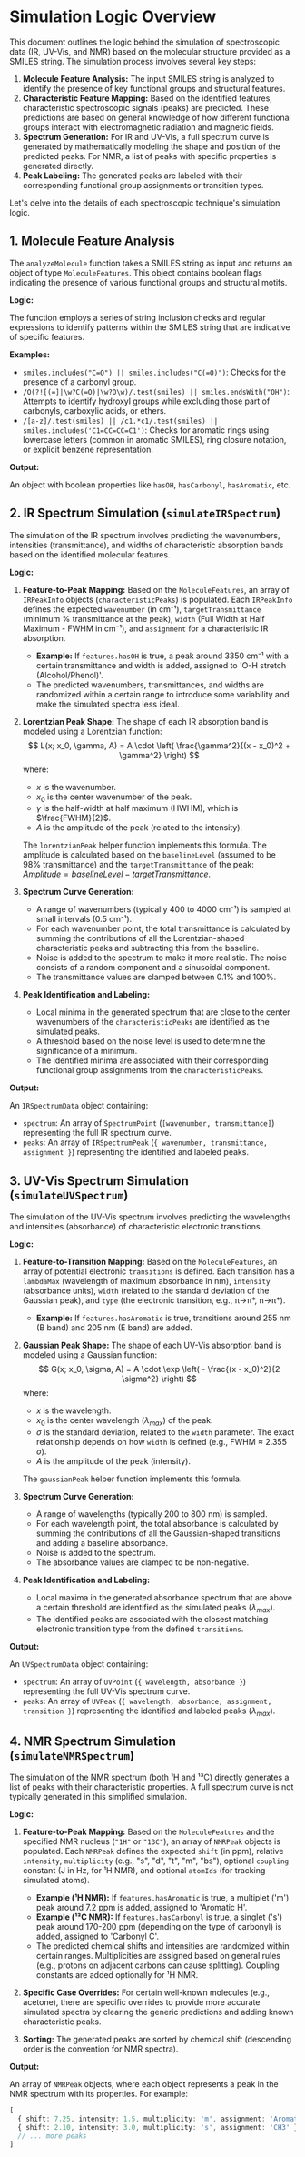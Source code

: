 # Simulation Logic Overview

This document outlines the logic behind the simulation of spectroscopic data (IR, UV-Vis, and NMR) based on the molecular structure provided as a SMILES string. The simulation process involves several key steps:

1.  **Molecule Feature Analysis:** The input SMILES string is analyzed to identify the presence of key functional groups and structural features.
2.  **Characteristic Feature Mapping:** Based on the identified features, characteristic spectroscopic signals (peaks) are predicted. These predictions are based on general knowledge of how different functional groups interact with electromagnetic radiation and magnetic fields.
3.  **Spectrum Generation:** For IR and UV-Vis, a full spectrum curve is generated by mathematically modeling the shape and position of the predicted peaks. For NMR, a list of peaks with specific properties is generated directly.
4.  **Peak Labeling:** The generated peaks are labeled with their corresponding functional group assignments or transition types.

Let's delve into the details of each spectroscopic technique's simulation logic.

## 1. Molecule Feature Analysis

The `analyzeMolecule` function takes a SMILES string as input and returns an object of type `MoleculeFeatures`. This object contains boolean flags indicating the presence of various functional groups and structural motifs.

**Logic:**

The function employs a series of string inclusion checks and regular expressions to identify patterns within the SMILES string that are indicative of specific features.

**Examples:**

* `smiles.includes("C=O") || smiles.includes("C(=O)")`: Checks for the presence of a carbonyl group.
* `/O(?![(=]|\w?C(=O)|\w?O\w)/.test(smiles) || smiles.endsWith("OH")`: Attempts to identify hydroxyl groups while excluding those part of carbonyls, carboxylic acids, or ethers.
* `/[a-z]/.test(smiles) || /c1.*c1/.test(smiles) || smiles.includes('C1=CC=CC=C1')`: Checks for aromatic rings using lowercase letters (common in aromatic SMILES), ring closure notation, or explicit benzene representation.

**Output:**

An object with boolean properties like `hasOH`, `hasCarbonyl`, `hasAromatic`, etc.

## 2. IR Spectrum Simulation (`simulateIRSpectrum`)

The simulation of the IR spectrum involves predicting the wavenumbers, intensities (transmittance), and widths of characteristic absorption bands based on the identified molecular features.

**Logic:**

1.  **Feature-to-Peak Mapping:** Based on the `MoleculeFeatures`, an array of `IRPeakInfo` objects (`characteristicPeaks`) is populated. Each `IRPeakInfo` defines the expected `wavenumber` (in cm⁻¹), `targetTransmittance` (minimum % transmittance at the peak), `width` (Full Width at Half Maximum - FWHM in cm⁻¹), and `assignment` for a characteristic IR absorption.
    * **Example:** If `features.hasOH` is true, a peak around 3350 cm⁻¹ with a certain transmittance and width is added, assigned to 'O-H stretch (Alcohol/Phenol)'.
    * The predicted wavenumbers, transmittances, and widths are randomized within a certain range to introduce some variability and make the simulated spectra less ideal.

2.  **Lorentzian Peak Shape:** The shape of each IR absorption band is modeled using a Lorentzian function:
    $$
    L(x; x_0, \gamma, A) = A \cdot \left( \frac{\gamma^2}{(x - x_0)^2 + \gamma^2} \right)
    $$
    where:
    * $x$ is the wavenumber.
    * $x_0$ is the center wavenumber of the peak.
    * $\gamma$ is the half-width at half maximum (HWHM), which is $\frac{FWHM}{2}$.
    * $A$ is the amplitude of the peak (related to the intensity).

    The `lorentzianPeak` helper function implements this formula. The amplitude is calculated based on the `baselineLevel` (assumed to be 98% transmittance) and the `targetTransmittance` of the peak: $Amplitude = baselineLevel - targetTransmittance$.

3.  **Spectrum Curve Generation:**
    * A range of wavenumbers (typically 400 to 4000 cm⁻¹) is sampled at small intervals (0.5 cm⁻¹).
    * For each wavenumber point, the total transmittance is calculated by summing the contributions of all the Lorentzian-shaped characteristic peaks and subtracting this from the baseline.
    * Noise is added to the spectrum to make it more realistic. The noise consists of a random component and a sinusoidal component.
    * The transmittance values are clamped between 0.1% and 100%.

4.  **Peak Identification and Labeling:**
    * Local minima in the generated spectrum that are close to the center wavenumbers of the `characteristicPeaks` are identified as the simulated peaks.
    * A threshold based on the noise level is used to determine the significance of a minimum.
    * The identified minima are associated with their corresponding functional group assignments from the `characteristicPeaks`.

**Output:**

An `IRSpectrumData` object containing:

* `spectrum`: An array of `SpectrumPoint` (`[wavenumber, transmittance]`) representing the full IR spectrum curve.
* `peaks`: An array of `IRSpectrumPeak` (`{ wavenumber, transmittance, assignment }`) representing the identified and labeled peaks.

## 3. UV-Vis Spectrum Simulation (`simulateUVSpectrum`)

The simulation of the UV-Vis spectrum involves predicting the wavelengths and intensities (absorbance) of characteristic electronic transitions.

**Logic:**

1.  **Feature-to-Transition Mapping:** Based on the `MoleculeFeatures`, an array of potential electronic `transitions` is defined. Each transition has a `lambdaMax` (wavelength of maximum absorbance in nm), `intensity` (absorbance units), `width` (related to the standard deviation of the Gaussian peak), and `type` (the electronic transition, e.g., π→π*, n→π*).
    * **Example:** If `features.hasAromatic` is true, transitions around 255 nm (B band) and 205 nm (E band) are added.

2.  **Gaussian Peak Shape:** The shape of each UV-Vis absorption band is modeled using a Gaussian function:
    $$
    G(x; x_0, \sigma, A) = A \cdot \exp \left( - \frac{(x - x_0)^2}{2 \sigma^2} \right)
    $$
    where:
    * $x$ is the wavelength.
    * $x_0$ is the center wavelength ($\lambda_{max}$) of the peak.
    * $\sigma$ is the standard deviation, related to the `width` parameter. The exact relationship depends on how `width` is defined (e.g., FWHM ≈ 2.355 $\sigma$).
    * $A$ is the amplitude of the peak (intensity).

    The `gaussianPeak` helper function implements this formula.

3.  **Spectrum Curve Generation:**
    * A range of wavelengths (typically 200 to 800 nm) is sampled.
    * For each wavelength point, the total absorbance is calculated by summing the contributions of all the Gaussian-shaped transitions and adding a baseline absorbance.
    * Noise is added to the spectrum.
    * The absorbance values are clamped to be non-negative.

4.  **Peak Identification and Labeling:**
    * Local maxima in the generated absorbance spectrum that are above a certain threshold are identified as the simulated peaks ($\lambda_{max}$).
    * The identified peaks are associated with the closest matching electronic transition type from the defined `transitions`.

**Output:**

An `UVSpectrumData` object containing:

* `spectrum`: An array of `UVPoint` (`{ wavelength, absorbance }`) representing the full UV-Vis spectrum curve.
* `peaks`: An array of `UVPeak` (`{ wavelength, absorbance, assignment, transition }`) representing the identified and labeled peaks ($\lambda_{max}$).

## 4. NMR Spectrum Simulation (`simulateNMRSpectrum`)

The simulation of the NMR spectrum (both ¹H and ¹³C) directly generates a list of peaks with their characteristic properties. A full spectrum curve is not typically generated in this simplified simulation.

**Logic:**

1.  **Feature-to-Peak Mapping:** Based on the `MoleculeFeatures` and the specified NMR nucleus (`"1H"` or `"13C"`), an array of `NMRPeak` objects is populated. Each `NMRPeak` defines the expected `shift` (in ppm), relative `intensity`, `multiplicity` (e.g., "s", "d", "t", "m", "bs"), optional `coupling` constant (J in Hz, for ¹H NMR), and optional `atomIds` (for tracking simulated atoms).
    * **Example (¹H NMR):** If `features.hasAromatic` is true, a multiplet ('m') peak around 7.2 ppm is added, assigned to 'Aromatic H'.
    * **Example (¹³C NMR):** If `features.hasCarbonyl` is true, a singlet ('s') peak around 170-200 ppm (depending on the type of carbonyl) is added, assigned to 'Carbonyl C'.
    * The predicted chemical shifts and intensities are randomized within certain ranges. Multiplicities are assigned based on general rules (e.g., protons on adjacent carbons can cause splitting). Coupling constants are added optionally for ¹H NMR.

2.  **Specific Case Overrides:** For certain well-known molecules (e.g., acetone), there are specific overrides to provide more accurate simulated spectra by clearing the generic predictions and adding known characteristic peaks.

3.  **Sorting:** The generated peaks are sorted by chemical shift (descending order is the convention for NMR spectra).

**Output:**

An array of `NMRPeak` objects, where each object represents a peak in the NMR spectrum with its properties. For example:

```typescript
[
  { shift: 7.25, intensity: 1.5, multiplicity: 'm', assignment: 'Aromatic H' },
  { shift: 2.10, intensity: 3.0, multiplicity: 's', assignment: 'CH3' },
  // ... more peaks
]